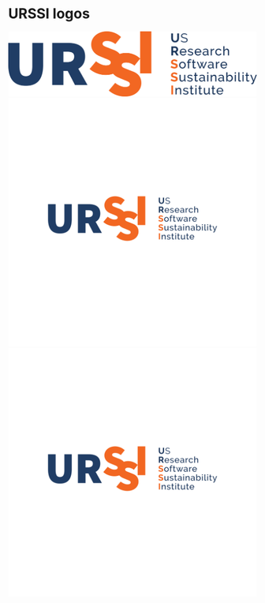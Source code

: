 
# URSSI logos

![](Images/URSSI-TRANS-CROPPED.png)
![](Images/URSSI-TRANS.png)
![](Images/URSSI.jpg)
